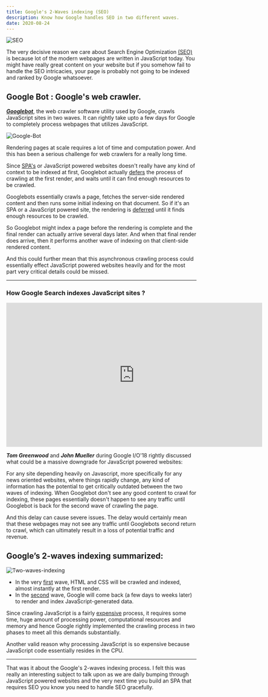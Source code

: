 ```yaml
---
title: Google's 2-Waves indexing (SEO)
description: Know how Google handles SEO in two different waves.
date: 2020-08-24
---
```


![SEO](https://statuslabs.com/wp-content/uploads/SEO-Pillar-Post-Art-.png)

The very decisive reason we care about Search Engine Optimization <ins class="sub-ins-2">(SEO)</ins> is because lot of the modern webpages are written in JavaScript today. You might have really great content on your website but if you somehow fail to handle the SEO intricacies, your page is probably not going to be indexed and ranked by Google whatsoever.

## Google Bot : Google's web crawler.

**_<ins class="sub-ins-2">Googlebot</ins>_**, the web crawler software utility used by Google, crawls JavaScript sites in two waves. It can rightly take upto a few days for Google to completely process webpages that utilizes JavaScript.

![Google-Bot](https://news-cdn.softpedia.com/images/news2/googlebot-may-accidentally-ddos-your-spam-infected-website-496379-2.jpg)

Rendering pages at scale requires a lot of time and computation power. And this has been a serious challenge for web crawlers for a really long time.

Since <ins class="sub-ins-2">SPA's</ins> or JavaScript powered websites doesn't really have any kind of context to be indexed at first, Googlebot actually <ins class="sub-ins-2">defers</ins> the process of crawling at the first render, and waits until it can find enough resources to be crawled.

Googlebots essentially crawls a page, fetches the server-side rendered content and then runs some initial indexing on that document. So if it's an SPA or a JavaScript powered site, the rendering is <ins class="sub-ins-2">deferred</ins> until it finds enough resources to be crawled.

So Googlebot might index a page before the rendering is complete and the final render can actually arrive several days later. And when that final render does arrive, then it performs another wave of indexing on that client-side rendered content.

And this could further mean that this asynchronous crawling process could essentially effect JavaScript powered websites heavily and for the most part very critical details could be missed.

---

### How Google Search indexes JavaScript sites ?

<iframe width="678" height="381" src="https://www.youtube.com/embed/PFwUbgvpdaQ" frameborder="0" allow="accelerometer; autoplay; encrypted-media; gyroscope; picture-in-picture" allowfullscreen></iframe>

**_Tom Greenwood_** and **_John Mueller_** during Google I/O'18 rightly discussed what could be a massive downgrade for JavaScript powered websites:

For any site depending heavily on Javascript, more specifically for any news oriented websites, where things rapidly change, any kind of information has the potential to get critically outdated between the two waves of indexing. When Googlebot don't see any good content to crawl for indexing, these pages essentially doesn't happen to see any traffic until Googlebot is back for the second wave of crawling the page.

And this delay can cause severe issues. The delay would certainly mean that these webpages may not see any traffic until Googlebots second return to crawl, which can ultimately result in a loss of potential traffic and revenue.

## Google’s 2-waves indexing summarized:

![Two-waves-indexing](https://image.slidesharecdn.com/seo-for-progressive-web-apps-pwa-180605232126/95/seo-for-progressive-web-apps-pwa-and-js-frameworks-35-638.jpg?cb=1528241060)

- In the very <ins class="sub-ins-2">first</ins> wave, HTML and CSS will be crawled and indexed, almost instantly at the first render.
- In the <ins class="sub-ins-2">second</ins> wave, Google will come back (a few days to weeks later) to render and index JavaScript-generated data.

Since crawling JavaScript is a fairly <ins class="sub-ins-2">expensive</ins> process, it requires some time, huge amount of processing power, computational resources and memory and hence Google rightly implemented the crawling process in two phases to meet all this demands substantially.

Another valid reason why processing JavaScript is so expensive because JavaScript code essentially resides in the CPU.

---

That was it about the Google's 2-waves indexing process. I felt this was really an interesting subject to talk upon as we are daily bumping through JavaScript powered websites and the very next time you build an SPA that requires SEO you know you need to handle SEO gracefully.

